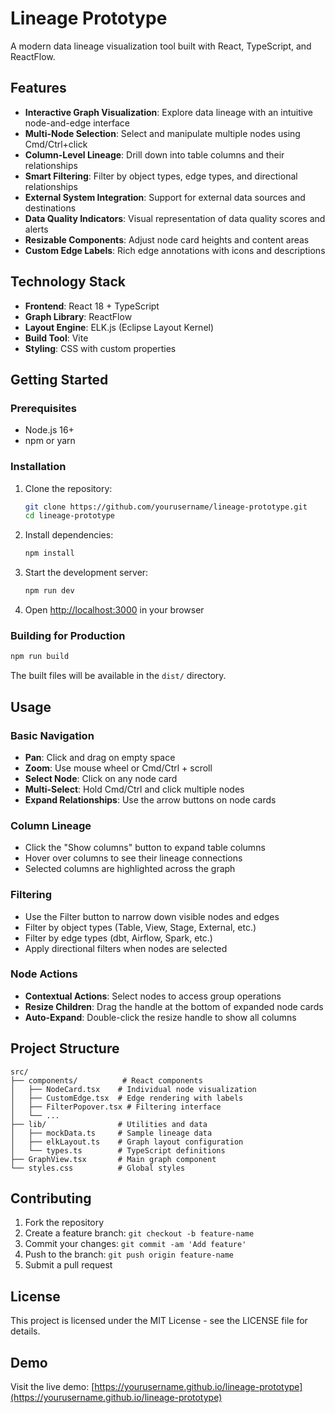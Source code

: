 # Lineage Prototype

A modern data lineage visualization tool built with React, TypeScript, and ReactFlow.

## Features

- **Interactive Graph Visualization**: Explore data lineage with an intuitive node-and-edge interface
- **Multi-Node Selection**: Select and manipulate multiple nodes using Cmd/Ctrl+click
- **Column-Level Lineage**: Drill down into table columns and their relationships
- **Smart Filtering**: Filter by object types, edge types, and directional relationships
- **External System Integration**: Support for external data sources and destinations
- **Data Quality Indicators**: Visual representation of data quality scores and alerts
- **Resizable Components**: Adjust node card heights and content areas
- **Custom Edge Labels**: Rich edge annotations with icons and descriptions

## Technology Stack

- **Frontend**: React 18 + TypeScript
- **Graph Library**: ReactFlow
- **Layout Engine**: ELK.js (Eclipse Layout Kernel)
- **Build Tool**: Vite
- **Styling**: CSS with custom properties

## Getting Started

### Prerequisites

- Node.js 16+ 
- npm or yarn

### Installation

1. Clone the repository:
   ```bash
   git clone https://github.com/yourusername/lineage-prototype.git
   cd lineage-prototype
   ```

2. Install dependencies:
   ```bash
   npm install
   ```

3. Start the development server:
   ```bash
   npm run dev
   ```

4. Open [http://localhost:3000](http://localhost:3000) in your browser

### Building for Production

```bash
npm run build
```

The built files will be available in the `dist/` directory.

## Usage

### Basic Navigation

- **Pan**: Click and drag on empty space
- **Zoom**: Use mouse wheel or Cmd/Ctrl + scroll
- **Select Node**: Click on any node card
- **Multi-Select**: Hold Cmd/Ctrl and click multiple nodes
- **Expand Relationships**: Use the arrow buttons on node cards

### Column Lineage

- Click the "Show columns" button to expand table columns
- Hover over columns to see their lineage connections
- Selected columns are highlighted across the graph

### Filtering

- Use the Filter button to narrow down visible nodes and edges
- Filter by object types (Table, View, Stage, External, etc.)
- Filter by edge types (dbt, Airflow, Spark, etc.)
- Apply directional filters when nodes are selected

### Node Actions

- **Contextual Actions**: Select nodes to access group operations
- **Resize Children**: Drag the handle at the bottom of expanded node cards
- **Auto-Expand**: Double-click the resize handle to show all columns

## Project Structure

```
src/
├── components/          # React components
│   ├── NodeCard.tsx    # Individual node visualization
│   ├── CustomEdge.tsx  # Edge rendering with labels
│   ├── FilterPopover.tsx # Filtering interface
│   └── ...
├── lib/                # Utilities and data
│   ├── mockData.ts     # Sample lineage data
│   ├── elkLayout.ts    # Graph layout configuration
│   └── types.ts        # TypeScript definitions
├── GraphView.tsx       # Main graph component
└── styles.css          # Global styles
```

## Contributing

1. Fork the repository
2. Create a feature branch: `git checkout -b feature-name`
3. Commit your changes: `git commit -am 'Add feature'`
4. Push to the branch: `git push origin feature-name`
5. Submit a pull request

## License

This project is licensed under the MIT License - see the LICENSE file for details.

## Demo

Visit the live demo: [https://yourusername.github.io/lineage-prototype](https://yourusername.github.io/lineage-prototype)